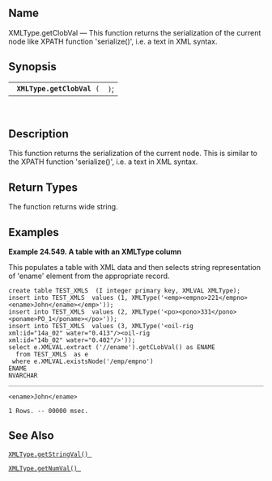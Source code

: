<div id="fn_xmltype.getclobval" class="refentry">

<div class="titlepage">

</div>

<div class="refnamediv">

## Name

XMLType.getClobVal — This function returns the serialization of the
current node like XPATH function 'serialize()', i.e. a text in XML
syntax.

</div>

<div class="refsynopsisdiv">

## Synopsis

<div id="fsyn_xmltype.getclobval" class="funcsynopsis">

|                                 |      |
|---------------------------------|------|
| ` `**`XMLType.getClobVal`**` (` | `)`; |

<div class="funcprototype-spacer">

 

</div>

</div>

</div>

<div id="desc_xmltype.getclobval" class="refsect1">

## Description

This function returns the serialization of the current node. This is
similar to the XPATH function 'serialize()', i.e. a text in XML syntax.

</div>

<div id="ret_xmltype.getclobval" class="refsect1">

## Return Types

The function returns wide string.

</div>

<div id="examples_xmltype.getclobval" class="refsect1">

## Examples

<div id="ex_xmltype.getclobval" class="example">

**Example 24.549. A table with an XMLType column**

<div class="example-contents">

This populates a table with XML data and then selects string
representation of 'ename' element from the appropriate record.

``` screen
create table TEST_XMLS  (I integer primary key, XMLVAL XMLType);
insert into TEST_XMLS  values (1, XMLType('<emp><empno>221</empno><ename>John</ename></emp>'));
insert into TEST_XMLS  values (2, XMLType('<po><pono>331</pono><poname>PO_1</poname></po>'));
insert into TEST_XMLS  values (3, XMLType('<oil-rig
xml:id="14a_02" water="0.413"/><oil-rig
xml:id="14b_02" water="0.402"/>'));
select e.XMLVAL.extract ('//ename').getCLobVal() as ENAME
  from TEST_XMLS  as e
 where e.XMLVAL.existsNode('/emp/empno')
ENAME
NVARCHAR
_______________________________________________________________________________

<ename>John</ename>

1 Rows. -- 00000 msec.
```

</div>

</div>

  

</div>

<div id="seealso_xmltype.getclobval" class="refsect1">

## See Also

<a href="fn_xmltype.getstringval.html" class="link"
title="XMLType.getStringVal"><code
class="function">XMLType.getStringVal() </code></a>

<a href="fn_xmltype.getnumval.html" class="link"
title="XMLType.getNumVal"><code
class="function">XMLType.getNumVal() </code></a>

</div>

</div>
